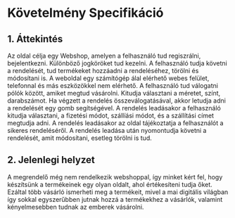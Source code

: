 # Követelmény Specifikáció

## 1. Áttekintés
Az oldal célja egy Webshop, amelyen a felhasználó tud regiszrálni, bejelentkezni. Különböző jogköröket tud kezelni. A felhasználó tudja követni a rendelését, tud termékeket hozzáadni a rendeléséhez, törölni és módosítani is. A weboldal egy számítógép álal elérhető webes felület, telefonnal és más eszközökkel nem elérhető.
A felhasználó tud válogatni pólók között, amiket megtud vásárolni. Kitudja választani a méretet, színt, darabszámot. Ha végzett a rendelés összeválogatásával, akkor letudja adni a rendelését egy gomb segítségével. A rendelés leadásakor a felhasználó kitudja választani, a fizetési módot, szállíási módot, és a szállítási címet megtudja adni. A rendelés leadásakor az oldal tájékoztatja a felhasználót a sikeres rendeléséről. A rendelés leadása után nyomontudja követni a rendelését, amit módosítani, esetleg törölni is tud.

## 2. Jelenlegi helyzet
A megrendelő még nem rendelkezik webshoppal, így minket kért fel, hogy készítsünk a termékeinek egy olyan oldalt, ahol értékesíteni tudja őket. Ezáltal több vásárló ismerheti meg a termékeit, mivel a mai digitális világban így sokkal egyszerűbben jutnak hozzá a termékekhez a vásárlók, valamint kényelmesebben tudnak az emberek vásárolni.
